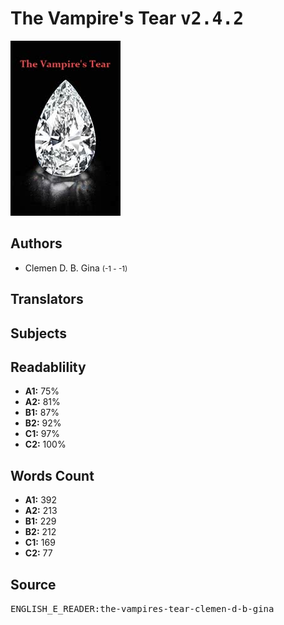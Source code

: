 # The Vampire's Tear <kbd>v2.4.2</kbd>

![](./cover.medium.jpg "")

## Authors


 - Clemen D. B. Gina <small>(-1 - -1)</small>

## Translators



## Subjects



## Readablility


 - **A1:** 75%
 - **A2:** 81%
 - **B1:** 87%
 - **B2:** 92%
 - **C1:** 97%
 - **C2:** 100%

## Words Count


 - **A1:** 392
 - **A2:** 213
 - **B1:** 229
 - **B2:** 212
 - **C1:** 169
 - **C2:** 77

## Source


<kbd>ENGLISH_E_READER:the-vampires-tear-clemen-d-b-gina</kbd>
